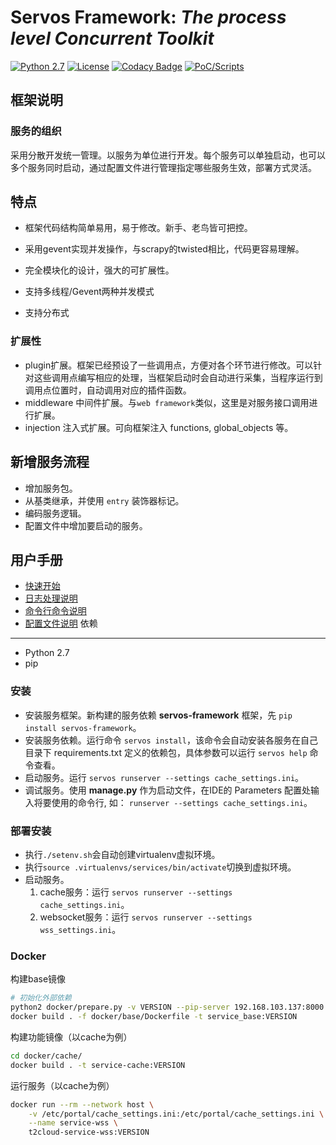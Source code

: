 
# Servos Framework: *The process level Concurrent Toolkit* 
[![Python 2.7](https://img.shields.io/badge/python-2.7-yellow.svg)](https://www.python.org/) [![License](https://img.shields.io/badge/license-GPLv2-red.svg)](https://raw.githubusercontent.com/Xyntax/POC-T/master/doc/LICENSE.txt) [![Codacy Badge](https://api.codacy.com/project/badge/Grade/1413552d34bc4a4aa84539db1780eb56)](https://www.codacy.com/app/xyntax/POC-T?utm_source=github.com&amp;utm_medium=referral&amp;utm_content=Xyntax/POC-T&amp;utm_campaign=Badge_Grade) [![PoC/Scripts](https://img.shields.io/badge/PoC/Scripts-51-blue.svg)](https://github.com/Xyntax/POC-T/wiki/%E5%86%85%E7%BD%AE%E8%84%9A%E6%9C%AC%E5%BA%93) 

## 框架说明

### 服务的组织
采用分散开发统一管理。以服务为单位进行开发。每个服务可以单独启动，也可以多个服务同时启动，通过配置文件进行管理指定哪些服务生效，部署方式灵活。

特点
---
* 框架代码结构简单易用，易于修改。新手、老鸟皆可把控。

* 采用gevent实现并发操作，与scrapy的twisted相比，代码更容易理解。

* 完全模块化的设计，强大的可扩展性。

* 支持多线程/Gevent两种并发模式

* 支持分布式

### 扩展性
- plugin扩展。框架已经预设了一些调用点，方便对各个环节进行修改。可以针对这些调用点编写相应的处理，当框架启动时会自动进行采集，当程序运行到调用点位置时，自动调用对应的插件函数。
- middleware 中间件扩展。与`web framework`类似，这里是对服务接口调用进行扩展。
- injection 注入式扩展。可向框架注入 functions, global_objects 等。

## 新增服务流程
- 增加服务包。
- 从基类继承，并使用 `entry` 装饰器标记。
- 编码服务逻辑。
- 配置文件中增加要启动的服务。

用户手册
----

* [快速开始](https://github.com/knitmesh/servos-framework/blob/master/docs/helloworld.md)
* [日志处理说明](https://github.com/knitmesh/servos-framework/blob/master/docs/log.md)
* [命令行命令说明](https://github.com/knitmesh/servos-framework/blob/master/docs/manage.md)
* [配置文件说明](https://github.com/knitmesh/servos-framework/blob/master/docs/settings.md)
依赖
---
* Python 2.7
* pip


### 安装

- 安装服务框架。新构建的服务依赖 **servos-framework** 框架，先 ```pip install servos-framework```。
- 安装服务依赖。运行命令 ```servos install```，该命令会自动安装各服务在自己目录下 requirements.txt 定义的依赖包，具体参数可以运行 ```servos help``` 命令查看。
- 启动服务。运行 ```servos runserver --settings cache_settings.ini```。
- 调试服务。使用 **manage.py** 作为启动文件，在IDE的 Parameters 配置处输入将要使用的命令行, 如： ```runserver --settings cache_settings.ini```。

### 部署安装

- 执行`./setenv.sh`会自动创建virtualenv虚拟环境。
- 执行`source .virtualenvs/services/bin/activate`切换到虚拟环境。
- 启动服务。
    1. cache服务：运行 ```servos runserver --settings cache_settings.ini```。
    2. websocket服务：运行 ```servos runserver --settings wss_settings.ini```。

### Docker
构建base镜像
```bash
# 初始化外部依赖
python2 docker/prepare.py -v VERSION --pip-server 192.168.103.137:8000 --yum-repo http://192.168.103.137:8001
docker build . -f docker/base/Dockerfile -t service_base:VERSION
```

构建功能镜像（以cache为例）
```bash
cd docker/cache/
docker build . -t service-cache:VERSION
```

运行服务（以cache为例）
```bash
docker run --rm --network host \
    -v /etc/portal/cache_settings.ini:/etc/portal/cache_settings.ini \
    --name service-wss \
    t2cloud-service-wss:VERSION
```
